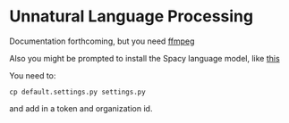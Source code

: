 # Unnatural Language Processing

Documentation forthcoming, but you need [ffmpeg](https://ffmpeg.org/download.html)

Also you might be prompted to install the Spacy language model, like [this](https://spacy.io/usage)

You need to:

```
cp default.settings.py settings.py
```

and add in a token and organization id.